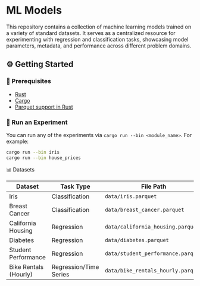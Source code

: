 # ML Models

This repository contains a collection of machine learning models trained on a variety of standard datasets. It serves as a centralized resource for experimenting with regression and classification tasks, showcasing model parameters, metadata, and performance across different problem domains.

## ⚙️ Getting Started

### 🧰 Prerequisites

- [Rust](https://www.rust-lang.org/tools/install)
- [Cargo](https://doc.rust-lang.org/cargo/)
- [Parquet support in Rust](https://docs.rs/parquet/latest/parquet/)

### 🚀 Run an Experiment

You can run any of the experiments via `cargo run --bin <module_name>`. For example:

```bash
cargo run --bin iris
cargo run --bin house_prices
```

📊 Datasets

| Dataset               | Task Type              | File Path                          |
| --------------------- | ---------------------- | ---------------------------------- |
| Iris                  | Classification         | `data/iris.parquet`                |
| Breast Cancer         | Classification         | `data/breast_cancer.parquet`       |
| California Housing    | Regression             | `data/california_housing.parquet`  |
| Diabetes              | Regression             | `data/diabetes.parquet`            |
| Student Performance   | Regression             | `data/student_performance.parquet` |
| Bike Rentals (Hourly) | Regression/Time Series | `data/bike_rentals_hourly.parquet` |
